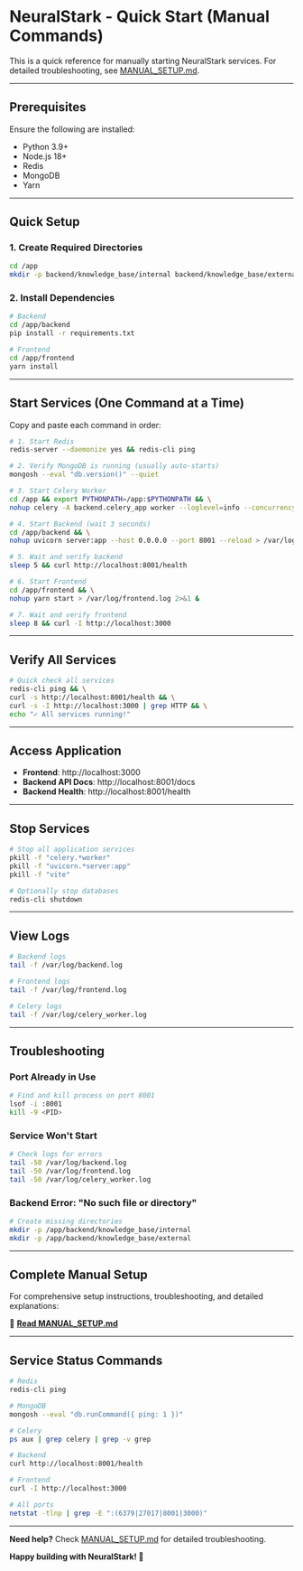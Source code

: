# NeuralStark - Quick Start (Manual Commands)

This is a quick reference for manually starting NeuralStark services. For detailed troubleshooting, see [MANUAL_SETUP.md](MANUAL_SETUP.md).

---

## Prerequisites

Ensure the following are installed:
- Python 3.9+
- Node.js 18+
- Redis
- MongoDB
- Yarn

---

## Quick Setup

### 1. Create Required Directories

```bash
cd /app
mkdir -p backend/knowledge_base/internal backend/knowledge_base/external chroma_db
```

### 2. Install Dependencies

```bash
# Backend
cd /app/backend
pip install -r requirements.txt

# Frontend
cd /app/frontend
yarn install
```

---

## Start Services (One Command at a Time)

Copy and paste each command in order:

```bash
# 1. Start Redis
redis-server --daemonize yes && redis-cli ping

# 2. Verify MongoDB is running (usually auto-starts)
mongosh --eval "db.version()" --quiet

# 3. Start Celery Worker
cd /app && export PYTHONPATH=/app:$PYTHONPATH && \
nohup celery -A backend.celery_app worker --loglevel=info --concurrency=2 --max-tasks-per-child=50 > /var/log/celery_worker.log 2>&1 &

# 4. Start Backend (wait 3 seconds)
cd /app/backend && \
nohup uvicorn server:app --host 0.0.0.0 --port 8001 --reload > /var/log/backend.log 2>&1 &

# 5. Wait and verify backend
sleep 5 && curl http://localhost:8001/health

# 6. Start Frontend
cd /app/frontend && \
nohup yarn start > /var/log/frontend.log 2>&1 &

# 7. Wait and verify frontend
sleep 8 && curl -I http://localhost:3000
```

---

## Verify All Services

```bash
# Quick check all services
redis-cli ping && \
curl -s http://localhost:8001/health && \
curl -s -I http://localhost:3000 | grep HTTP && \
echo "✓ All services running!"
```

---

## Access Application

- **Frontend**: http://localhost:3000
- **Backend API Docs**: http://localhost:8001/docs
- **Backend Health**: http://localhost:8001/health

---

## Stop Services

```bash
# Stop all application services
pkill -f "celery.*worker"
pkill -f "uvicorn.*server:app"
pkill -f "vite"

# Optionally stop databases
redis-cli shutdown
```

---

## View Logs

```bash
# Backend logs
tail -f /var/log/backend.log

# Frontend logs
tail -f /var/log/frontend.log

# Celery logs
tail -f /var/log/celery_worker.log
```

---

## Troubleshooting

### Port Already in Use

```bash
# Find and kill process on port 8001
lsof -i :8001
kill -9 <PID>
```

### Service Won't Start

```bash
# Check logs for errors
tail -50 /var/log/backend.log
tail -50 /var/log/frontend.log
tail -50 /var/log/celery_worker.log
```

### Backend Error: "No such file or directory"

```bash
# Create missing directories
mkdir -p /app/backend/knowledge_base/internal
mkdir -p /app/backend/knowledge_base/external
```

---

## Complete Manual Setup

For comprehensive setup instructions, troubleshooting, and detailed explanations:

📖 **[Read MANUAL_SETUP.md](MANUAL_SETUP.md)**

---

## Service Status Commands

```bash
# Redis
redis-cli ping

# MongoDB
mongosh --eval "db.runCommand({ ping: 1 })"

# Celery
ps aux | grep celery | grep -v grep

# Backend
curl http://localhost:8001/health

# Frontend
curl -I http://localhost:3000

# All ports
netstat -tlnp | grep -E ":(6379|27017|8001|3000)"
```

---

**Need help?** Check [MANUAL_SETUP.md](MANUAL_SETUP.md) for detailed troubleshooting.

**Happy building with NeuralStark! 🚀**
